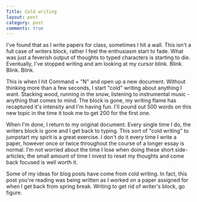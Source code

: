 ```yaml
---
Title: Cold writing
layout: post
category: post
comments: true
---
```


I've found that as I write papers for class, sometimes I hit a wall. This isn't a full case of writers block, rather I feel the enthusiasm start to fade. What was just a feverish output of thoughts to typed characters is starting to die. Eventually, I've stopped writing and am looking at my cursor blink. Blink. Blink. Blink.

This is when I hit Command + "N" and open up a new document. Without thinking more than a few seconds, I start "cold" writing about anything I want. Stacking wood, running in the snow, listening to instrumental music - anything that comes to mind. The block is gone, my writing flame has recaptured it's intensity and I'm having fun. I'll pound out 500 words on this new topic in the time it took me to get 200 for the first one.

When I'm done, I return to my original document. Every single time I do, the writers block is gone and I get back to typing. This sort of "cold writing" to jumpstart my spirit is a great exercise. I don't do it every time I write a paper, however once or twice throughout the course of a longer essay is normal. I'm not worried about the time I lose when doing these short side-articles; the small amount of time I invest to reset my thoughts and come back focused is well worth it.

Some of my ideas for blog posts have come from cold writing. In fact, this post you're reading was being written as I worked on a paper assigned for when I get back from spring break. Writing to get rid of writer's block, go figure.